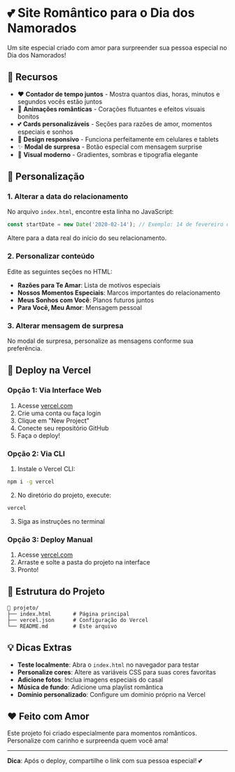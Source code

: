 # 💕 Site Romântico para o Dia dos Namorados

Um site especial criado com amor para surpreender sua pessoa especial no Dia dos Namorados!

## 🎯 Recursos

- ❤️ **Contador de tempo juntos** - Mostra quantos dias, horas, minutos e segundos vocês estão juntos
- 🌹 **Animações românticas** - Corações flutuantes e efeitos visuais bonitos
- 💕 **Cards personalizáveis** - Seções para razões de amor, momentos especiais e sonhos
- 📱 **Design responsivo** - Funciona perfeitamente em celulares e tablets
- ✨ **Modal de surpresa** - Botão especial com mensagem surprise
- 🎨 **Visual moderno** - Gradientes, sombras e tipografia elegante

## 🔧 Personalização

### 1. Alterar a data do relacionamento
No arquivo `index.html`, encontre esta linha no JavaScript:
```javascript
const startDate = new Date('2020-02-14'); // Exemplo: 14 de fevereiro de 2020
```
Altere para a data real do início do seu relacionamento.

### 2. Personalizar conteúdo
Edite as seguintes seções no HTML:
- **Razões para Te Amar**: Lista de motivos especiais
- **Nossos Momentos Especiais**: Marcos importantes do relacionamento
- **Meus Sonhos com Você**: Planos futuros juntos
- **Para Você, Meu Amor**: Mensagem pessoal

### 3. Alterar mensagem de surpresa
No modal de surpresa, personalize as mensagens conforme sua preferência.

## 🚀 Deploy na Vercel

### Opção 1: Via Interface Web
1. Acesse [vercel.com](https://vercel.com)
2. Crie uma conta ou faça login
3. Clique em "New Project"
4. Conecte seu repositório GitHub
5. Faça o deploy!

### Opção 2: Via CLI
1. Instale o Vercel CLI:
```bash
npm i -g vercel
```

2. No diretório do projeto, execute:
```bash
vercel
```

3. Siga as instruções no terminal

### Opção 3: Deploy Manual
1. Acesse [vercel.com](https://vercel.com)
2. Arraste e solte a pasta do projeto na interface
3. Pronto!

## 📝 Estrutura do Projeto

```
📁 projeto/
├── index.html       # Página principal
├── vercel.json      # Configuração do Vercel
└── README.md        # Este arquivo
```

## 💡 Dicas Extras

- **Teste localmente**: Abra o `index.html` no navegador para testar
- **Personalize cores**: Altere as variáveis CSS para suas cores favoritas
- **Adicione fotos**: Inclua imagens especiais do casal
- **Música de fundo**: Adicione uma playlist romântica
- **Domínio personalizado**: Configure um domínio próprio na Vercel

## ❤️ Feito com Amor

Este projeto foi criado especialmente para momentos românticos. Personalize com carinho e surpreenda quem você ama!

---

**Dica**: Após o deploy, compartilhe o link com sua pessoa especial! 💕 